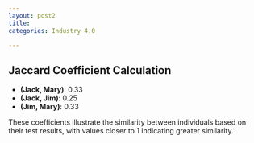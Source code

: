 ```yaml
---
layout: post2
title: 
categories: Industry 4.0

---
```

## Jaccard Coefficient Calculation

- **(Jack, Mary)**: 0.33
- **(Jack, Jim)**: 0.25
- **(Jim, Mary)**: 0.33

These coefficients illustrate the similarity between individuals based on their test results, with values closer to 1 indicating greater similarity.

